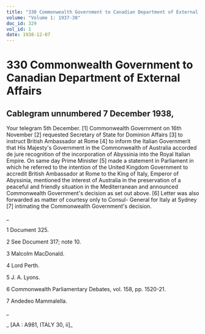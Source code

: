 ```yaml
---
title: "330 Commonwealth Government to Canadian Department of External Affairs"
volume: "Volume 1: 1937-38"
doc_id: 329
vol_id: 1
date: 1938-12-07
---
```


# 330 Commonwealth Government to Canadian Department of External Affairs

## Cablegram unnumbered 7 December 1938,

Your telegram 5th December. [1] Commonwealth Government on 16th November [2] requested Secretary of State for Dominion Affairs [3] to instruct British Ambassador at Rome [4] to inform the Italian Governmerit that His Majesty's Government in the Commonwealth of Australia accorded de jure recognition of the incorporation of Abyssinia into the Royal Italian Empire. On same day Prime Minister [5] made a statement in Parliament in which he referred to the intention of the United Kingdom Government to accredit British Ambassador at Rome to the King of Italy, Emperor of Abyssinia, mentioned the interest of Australia in the preservation of a peaceful and friendly situation in the Mediterranean and announced Commonwealth Government's decision as set out above. [6] Letter was also forwarded as matter of courtesy only to Consul- General for Italy at Sydney [7] intimating the Commonwealth Government's decision.

_

1 Document 325.

2 See Document 317; note 10.

3 Malcolm MacDonald.

4 Lord Perth.

5 J. A. Lyons.

6 Commonwealth Parliamentary Debates, vol. 158, pp. 1520-21.

7 Andedeo Mammalella.

_

_ [AA : A981, ITALY 30, ii]_
